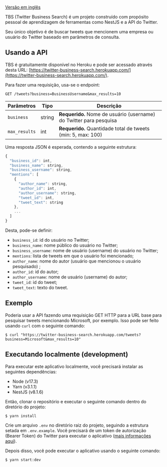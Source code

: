 [Versão em inglês](/twitter-business-search/)

TBS (Twitter Business Search) é um projeto construído com propósito pessoal de aprendizagem de ferramentas como NestJS e a API do Twitter.

Seu único objetivo é de buscar tweets que mencionem uma empresa ou usuário do Twitter baseado em parâmetros de consulta.

## Usando a API

TBS é gratuitamente disponível no Heroku e pode ser acessado através desta URL: [https://twitter-business-search.herokuapp.com/](https://twitter-business-search.herokuapp.com/).

Para fazer uma requisição, usa-se o endpoint:
```http
GET /tweets?business=BusinessUsername&max_results=10
```

| Parâmetros | Tipo | Descrição |
| ---------- | ---- | ---------- |
| `business` | string | **Requerido.** Nome de usuário (username) do Twitter para pesquisa |
| `max_results` | int | **Requerido.** Quantidade total de tweets (min: 5, max: 100) |

Uma resposta JSON é esperada, contendo a seguinte estrutura:

```javascript
{
  "business_id": int,
  "business_name": string,
  "business_username": string,
  "mentions": [
    {
      "author_name": string,
      "author_id": int,
      "author_username": string,
      "tweet_id": int,
      "tweet_text": string
    },
    ...
  ]
}
```

Desta, pode-se definir:

- `business_id`: id do usuário no Twitter;
- `business_name`: nome público do usuário no Twitter;
- `business_username`: nome de usuário (username) do usuário no Twitter;
- `mentions`: lista de tweets em que o usuário foi mencionado;
- `author_name`: nome do autor (usuário que mencionou o usuário pesquisado) ;
- `author_id`: id do autor;
- `author_username`: nome de usuário (username) do autor;
- `tweet_id`: id do tweet;
- `tweet_text`: texto do tweet.

## Exemplo

Poderia usar a API fazendo uma requisição GET HTTP para a URL base para pesquisar tweets mencionando Microsoft, por exemplo. Isso pode ser feito usando `curl` com o seguinte comando:

```shell
$ curl "https://twitter-business-search.herokuapp.com/tweets?business=Microsoft&max_results=10"
```

## Executando localmente (development)

Para executar este aplicativo localmente, você precisará instalar as seguintes dependências:

- Node (v17.3)
- Yarn (v3.1.1)
- NestJS (v8.1.6)

Então, clonar o repositório e executar o seguinte comando dentro do diretório do projeto:
```shell
$ yarn install
```

Crie um arquivo `.env` no diretório raiz do projeto, seguindo a estrutura setada em `.env.example`. Você precisará de um token de autorização (Bearer Token) do Twitter para executar o aplicativo ([mais informações aqui](https://developer.twitter.com/en)).

Depois disso, você pode executar o aplicativo usando o seguinte comando:
```shell
$ yarn start:dev
```

